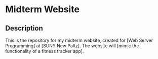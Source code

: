 # Midterm Website

## Description

This is the repository for my midterm website, created for [Web Server Programming] at [SUNY New Paltz]. The website will [mimic the functionality of a fitness tracker app].

